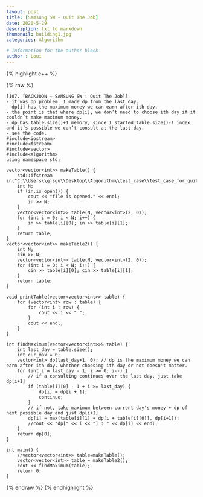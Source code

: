 ```yaml
---
layout: post
title: [Samsung SW - Quit The Job]
date: 2020-5-29
description: txt to markdown
thumbnail: building1.jpg
categories: Algorithm

# Information for the author block
author : Loui
---
```


{% highlight c++ %}

{% raw %}

	﻿[107. [BACKJOON – SAMSUNG SW : Quit The Job]]
	- it was dp problem. I made dp from the last day.
	- dp[i] has the maximum money we can earn after ith day.
	- the point is that where dp[i], we don’t need to choose ith day if it couldn’t make maximum money.
	- dp has table.size()+1 memory, since I started table.size()-1 index and it’s possible we can’t consult at the last day.
	- see the code.
	#include<iostream>
	#include<fstream>
	#include<vector>
	#include<algorithm>
	using namespace std;
	
	vector<vector<int>> makeTable() {
		std::ifstream in("C:\\Users\\gjsgu\\Desktop\\Algorithm\\test_case\\test_case_for_quit_the_job.txt");
		int N;
		if (in.is_open()) {
			cout << "file is opened." << endl;
			in >> N;
		}
		vector<vector<int>> table(N, vector<int>(2, 0));
		for (int i = 0; i < N; i++) {
			in >> table[i][0]; in >> table[i][1];
		}
		return table;
	}
	vector<vector<int>> makeTable2() {
		int N;
		cin >> N;
		vector<vector<int>> table(N, vector<int>(2, 0));
		for (int i = 0; i < N; i++) {
			cin >> table[i][0]; cin >> table[i][1];
		}
		return table;
	}
	
	void printTable(vector<vector<int>> table) {
		for (vector<int> row : table) {
			for (int i : row) {
				cout << i << " ";
			}
			cout << endl;
		}
	}
	
	int findMaximum(vector<vector<int>>& table) {
		int last_day = table.size();
		int cur_max = 0;
		vector<int> dp(last_day+1, 0); // dp is the maximum money we can earn after ith day. whether choosing ith day or not doesn't matter.
		for (int i = last_day - 1; i >= 0; i--) {
			// if a consulting continues over the last day, just take dp[i+1]
			if (table[i][0] - 1 + i >= last_day) {
				dp[i] = dp[i + 1];
				continue;
			} 
			// if not, take maximum between current day's money + dp of next possible day and just dp[i+1]
			dp[i] = max(table[i][1] + dp[i + table[i][0]], dp[i+1]);
			//cout << "dp[" << i << "] : " << dp[i] << endl;
		}
		return dp[0];
	}
	
	int main() {
		//vector<vector<int>> table=makeTable();
		vector<vector<int>> table = makeTable2();
		cout << findMaximum(table);
		return 0;
	}
	
{% endraw %}
{% endhighlight %}

